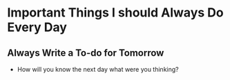 
# Important Things I should Always Do Every Day 
## Always Write a To-do for Tomorrow
- How will you know the next day what were you thinking? 

